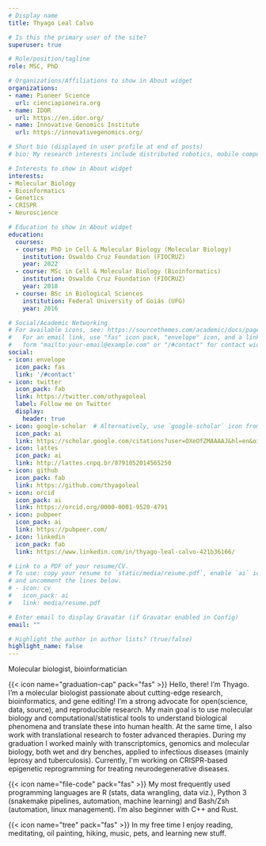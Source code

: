 ```yaml
---
# Display name
title: Thyago Leal Calvo

# Is this the primary user of the site?
superuser: true

# Role/position/tagline
role: MSC, PhD

# Organizations/Affiliations to show in About widget
organizations:
- name: Pioneer Science
  url: cienciapioneira.org
- name: IDOR
  url: https://en.idor.org/
- name: Innovative Genomics Institute
  url: https://innovativegenomics.org/

# Short bio (displayed in user profile at end of posts)
# bio: My research interests include distributed robotics, mobile computing and programmable matter.

# Interests to show in About widget
interests:
- Molecular Biology
- Bioinformatics
- Genetics
- CRISPR
- Neuroscience

# Education to show in About widget
education:
  courses:
  - course: PhD in Cell & Molecular Biology (Molecular Biology)
    institution: Oswaldo Cruz Foundation (FIOCRUZ)
    year: 2022
  - course: MSc in Cell & Molecular Biology (Bioinformatics)
    institution: Oswaldo Cruz Foundation (FIOCRUZ)
    year: 2018
  - course: BSc in Biological Sciences
    institution: Federal University of Goiás (UFG)
    year: 2016

# Social/Academic Networking
# For available icons, see: https://sourcethemes.com/academic/docs/page-builder/#icons
#   For an email link, use "fas" icon pack, "envelope" icon, and a link in the
#   form "mailto:your-email@example.com" or "/#contact" for contact widget.
social:
- icon: envelope
  icon_pack: fas
  link: '/#contact'
- icon: twitter
  icon_pack: fab
  link: https://twitter.com/othyagoleal
  label: Follow me on Twitter
  display:
    header: true
- icon: google-scholar  # Alternatively, use `google-scholar` icon from `ai` icon pack
  icon_pack: ai
  link: https://scholar.google.com/citations?user=OXeOfZMAAAAJ&hl=en&oi=ao
- icon: lattes
  icon_pack: ai
  link: http://lattes.cnpq.br/8791052014565250
- icon: github
  icon_pack: fab
  link: https://github.com/thyagoleal
- icon: orcid
  icon_pack: ai
  link: https://orcid.org/0000-0001-9520-4791
- icon: pubpeer
  icon_pack: ai
  link: https://pubpeer.com/ 
- icon: linkedin
  icon_pack: fab
  link: https://www.linkedin.com/in/thyago-leal-calvo-421b36166/  

# Link to a PDF of your resume/CV.
# To use: copy your resume to `static/media/resume.pdf`, enable `ai` icons in `params.toml`, 
# and uncomment the lines below.
# - icon: cv
#   icon_pack: ai
#   link: media/resume.pdf

# Enter email to display Gravatar (if Gravatar enabled in Config)
email: ""

# Highlight the author in author lists? (true/false)
highlight_name: false
---
```

Molecular biologist, bioinformatician

{{< icon name="graduation-cap" pack="fas" >}} Hello, there! I’m Thyago. I’m a molecular biologist passionate about cutting-edge research, bioinformatics, and gene editing! I’m a strong advocate for open(science, data, source), and reproducible research. My main goal is to use molecular biology and computational/statistical tools to understand biological phenomena and translate these into human health. At the same time, I also work with translational research to foster advanced therapies. During my graduation I worked mainly with transcriptomics, genomics and molecular biology, both wet and dry benches, applied to infectious diseases (mainly leprosy and tuberculosis). Currently, I'm working on CRISPR-based epigenetic reprogramming for treating neurodegenerative diseases.

{{< icon name="file-code" pack="fas" >}} My most frequently used programming languages are R (stats, data wrangling, data viz.), Python 3 (snakemake pipelines, automation, machine learning) and Bash/Zsh (automation, linux management). I’m also beginner with C++ and Rust.

{{< icon name="tree" pack="fas" >}} In my free time I enjoy reading, meditating, oil painting, hiking, music, pets, and learning new stuff.

<!-- {{< icon name="download" pack="fas" >}} Download my {{< staticref "media/demo_resume.pdf" "newtab" >}}resumé{{< /staticref >}}. -->
